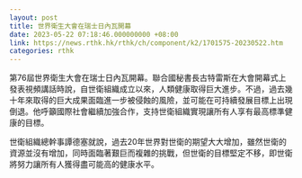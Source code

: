 ```yaml
---
layout: post
title: 世界衛生大會在瑞士日內瓦開幕
date: 2023-05-22 07:18:46.000000000 +08:00
link: https://news.rthk.hk/rthk/ch/component/k2/1701575-20230522.htm
categories: rthk
---
```


第76屆世界衛生大會在瑞士日內瓦開幕。聯合國秘書長古特雷斯在大會開幕式上發表視頻講話時說，自世衛組織成立以來，人類健康取得巨大進步。不過，過去幾十年來取得的巨大成果面臨進一步被侵蝕的風險，並可能在可持續發展目標上出現倒退。他呼籲國際社會繼續加強合作，支持世衛組織實現讓所有人享有最高標準健康的目標。

世衛組織總幹事譚德塞就說，過去20年世界對世衛的期望大大增加，雖然世衛的資源並沒有增加，同時面臨著艱巨而複雜的挑戰，但世衛的目標堅定不移，即世衛將努力讓所有人獲得盡可能高的健康水平。
